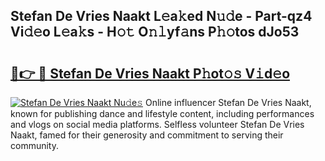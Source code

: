 ## Stefan De Vries Naakt L𝚎a𝚔ed N𝚞𝚍e - Part-qz4 Vi𝚍𝚎o L𝚎a𝚔s - H𝚘𝚝 O𝚗𝚕yf𝚊ns P𝚑𝚘tos dJo53

# <h2><a href="http://kf5moh.oniu.top/?m=Stefan+De+Vries+Naakt">🔗👉 🔴 Stefan De Vries Naakt P𝚑ot𝚘𝚜 V𝚒d𝚎o</a></h2>

[![Stefan De Vries Naakt Nu𝚍e𝚜](https://i.imgur.com/0qMVB7G.gif)](http://kf5moh.oniu.top/?m=Stefan+De+Vries+Naakt)
Online influencer Stefan De Vries Naakt, known for publishing dance and lifestyle content, including performances and vlogs on social media platforms. Selfless volunteer Stefan De Vries Naakt, famed for their generosity and commitment to serving their community.  
